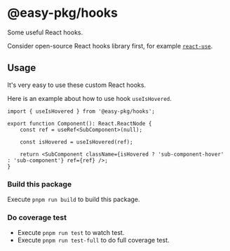 # @easy-pkg/hooks

Some useful React hooks.

Consider open-source React hooks library first, for example [`react-use`](https://github.com/streamich/react-use).

## Usage

It's very easy to use these custom React hooks.

Here is an example about how to use hook `useIsHovered`.

```tsx
import { useIsHovered } from '@easy-pkg/hooks';

export function Component(): React.ReactNode {
    const ref = useRef<SubComponent>(null);

    const isHovered = useIsHovered(ref);

    return <SubComponent className={isHovered ? 'sub-component-hover' : 'sub-component'} ref={ref} />;
}
```

### Build this package

Execute `pnpm run build` to build this package.

### Do coverage test

- Execute `pnpm run test` to watch test.
- Execute `pnpm run test-full` to do full coverage test.
